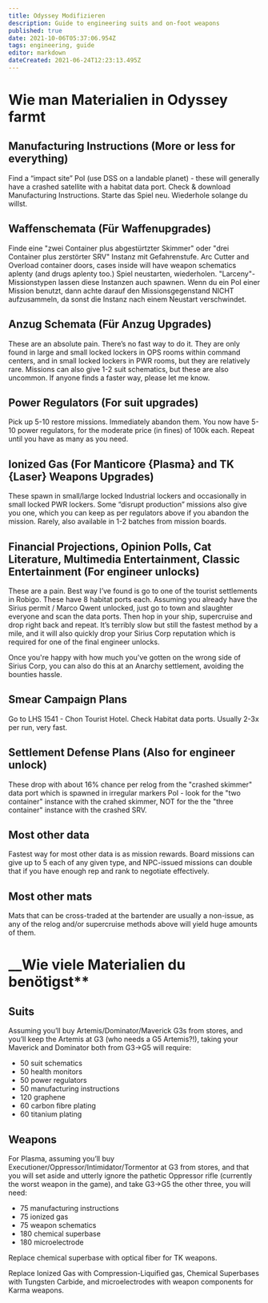 ```yaml
---
title: Odyssey Modifizieren
description: Guide to engineering suits and on-foot weapons
published: true
date: 2021-10-06T05:37:06.954Z
tags: engineering, guide
editor: markdown
dateCreated: 2021-06-24T12:23:13.495Z
---
```


# **__Wie man Materialien in Odyssey farmt__**

## Manufacturing Instructions (More or less for everything)

Find a “impact site” PoI (use DSS on a landable planet) - these will generally have a crashed satellite with a habitat data port. Check & download Manufacturing Instructions. Starte das Spiel neu. Wiederhole solange du willst.

 ## Waffenschemata (Für Waffenupgrades)

Finde eine "zwei Container plus abgestürtzter Skimmer" oder "drei Container plus zerstörter SRV" Instanz mit Gefahrenstufe. Arc Cutter and Overload container doors, cases inside will have weapon schematics aplenty (and drugs aplenty too.) Spiel neustarten, wiederholen. "Larceny"-Missionstypen lassen diese Instanzen auch spawnen. Wenn du ein PoI einer Mission benutzt, dann achte darauf den Missionsgegenstand NICHT aufzusammeln, da sonst die Instanz nach einem Neustart verschwindet.

## Anzug Schemata (Für Anzug Upgrades)

These are an absolute pain. There’s no fast way to do it. They are only found in large and small locked lockers in OPS rooms within command centers, and in small locked lockers in PWR rooms, but they are relatively rare. Missions can also give 1-2 suit schematics, but these are also uncommon. If anyone finds a faster way, please let me know.

## Power Regulators (For suit upgrades)

Pick up 5-10 restore missions. Immediately abandon them. You now have 5-10 power regulators, for the moderate price (in fines) of 100k each. Repeat until you have as many as you need.

## Ionized Gas (For Manticore {Plasma} and TK {Laser} Weapons Upgrades)

These spawn in small/large locked Industrial lockers and occasionally in small locked PWR lockers. Some “disrupt production” missions also give you one, which you can keep as per regulators above if you abandon the mission. Rarely, also available in 1-2 batches from mission boards.

## Financial Projections, Opinion Polls, Cat Literature, Multimedia Entertainment, Classic Entertainment (For engineer unlocks)

These are a pain. Best way I’ve found is go to one of the tourist settlements in Robigo. These have 8 habitat ports each. Assuming you already have the Sirius permit / Marco Qwent unlocked, just go to town and slaughter everyone and scan the data ports. Then hop in your ship, supercruise and drop right back and repeat. It’s terribly slow but still the fastest method by a mile, and it will also quickly drop your Sirius Corp reputation which is required for one of the final engineer unlocks.

Once you're happy with how much you've gotten on the wrong side of Sirius Corp, you can also do this at an Anarchy settlement, avoiding the bounties hassle.

## Smear Campaign Plans

Go to LHS 1541 - Chon Tourist Hotel. Check Habitat data ports. Usually 2-3x per run, very fast.

## Settlement Defense Plans (Also for engineer unlock)

These drop with about 16% chance per relog from the "crashed skimmer" data port which is spawned in irregular markers PoI - look for the "two container" instance with the crahed skimmer, NOT for the the "three container" instance with the crashed SRV.

## Most other data

Fastest way for most other data is as mission rewards. Board missions can give up to 5 each of any given type, and NPC-issued missions can double that if you have enough rep and rank to negotiate effectively.

## Most other mats

Mats that can be cross-traded at the bartender are usually a non-issue, as any of the relog and/or supercruise methods above will yield huge amounts of them.

# __**Wie viele Materialien du benötigst****

## Suits

Assuming you’ll buy Artemis/Dominator/Maverick G3s from stores, and you’ll keep the Artemis at G3 (who needs a G5 Artemis?!), taking your Maverick and Dominator both from G3->G5 will require:
- 50 suit schematics
- 50 health monitors
- 50 power regulators
- 50 manufacturing instructions
- 120 graphene
- 60 carbon fibre plating
- 60 titanium plating

## Weapons

For Plasma, assuming you’ll buy Executioner/Oppressor/Intimidator/Tormentor at G3 from stores, and that you will set aside and utterly ignore the pathetic Oppressor rifle (currently the worst weapon in the game), and take G3->G5 the other three, you will need:
- 75 manufacturing instructions
- 75 ionized gas
- 75 weapon schematics
- 180 chemical superbase
- 180 microelectrode

Replace chemical superbase with optical fiber for TK weapons.

Replace Ionized Gas with Compression-Liquified gas, Chemical Superbases with Tungsten Carbide, and microelectrodes with weapon components for Karma weapons.